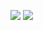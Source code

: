 <a href="https://discord.com/users/852834797176094721" title="Discord Profile"><img src="https://lanyard-profile-readme.vercel.app/api/852834797176094721"></a>
![](https://komarev.com/ghpvc/?username=your-github-githubnick)
